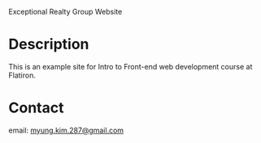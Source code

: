 Exceptional Realty Group Website

# Description

This is an example site for Intro to Front-end web development course at Flatiron.

# Contact

email: myung.kim.287@gmail.com
